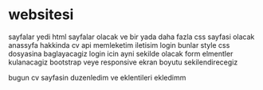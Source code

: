 # websitesi

sayfalar yedi html sayfalar olacak ve bir yada daha fazla css sayfasi olacak 
anassyfa hakkinda cv api memleketim iletisim login 
bunlar style css dosyasina baglayacagiz 
login icin ayni sekilde olacak 
form elmentler kulanacagiz 
bootstrap veye responsive ekran boyutu sekilendirecegiz 

bugun cv sayfasin duzenledim ve  eklentileri ekledimm
